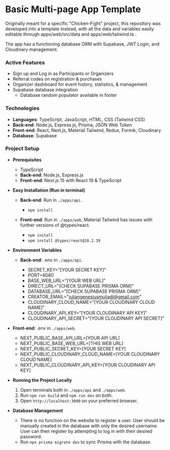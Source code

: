 # Basic Multi-page App Template

Originally meant for a specific "Chicken-Fight" project, this repository was developed into a template instead, with all the data and variables easily editable through apps/web/src/data and apps/web/tailwind.ts .

The app has a functioning database ORM with Supabase, JWT Login, and Cloudinary management.

### Active Features

- Sign up and Log in as Participants or Organizers
- Referral codes on registration & purchases
- Organizer dashboard for event history, statistics, & management
- Supabase database integration
  - Database random populator available in footer

### Technologies

- **Languages**: TypeScript, JavaScript, HTML, CSS (Tailwind CSS)
- **Back-end**: Node.js, Express.js, Prisma, JSON Web Token
- **Front-end**: React, Next.js, Material Tailwind, Redux, Formik, Cloudinary
- **Database**: Supabase

### Project Setup

- **Prerequisites**

  - TypeScript
  - **Back-end**: Node.js, Express.js
  - **Front-end**: Next.js 15 with React 19 & TypeScript

- **Easy Installation (Run in terminal)**

  - **Back-end**: Run in `./apps/api`.

    - `npm install`

  - **Front-end**: Run in `./apps/web`. Material Tailwind has issues with further versions of @types/react.

    - `npm install`
    - `npm install @types/react@18.2.39`

- **Environment Variables**

  - **Back-end**: .env in `./apps/api`.

    - SECRET_KEY="[YOUR SECRET KEY]"
    - PORT=8080
    - BASE_WEB_URL="[YOUR WEB URL]"
    - DIRECT_URL="[CHECK SUPABASE PRISMA ORM]"
    - DATABASE_URL="[CHECK SUPABASE PRISMA ORM]"
    - CREATOR_EMAIL="juliangenesiusmuljadi@gmail.com"
    - CLOUDINARY_CLOUD_NAME="[YOUR CLOUDINARY CLOUD NAME]"
    - CLOUDINARY_API_KEY="[YOUR CLOUDINARY API KEY]"
    - CLOUDINARY_API_SECRET="[YOUR CLOUDINARY API SECRET]"

- **Front-end**: .env in `./apps/web`.

    - NEXT_PUBLIC_BASE_API_URL=[YOUR API URL]
    - NEXT_PUBLIC_BASE_WEB_URL=[THIS WEB URL]
    - NEXT_PUBLIC_SECRET_KEY=[YOUR SECRET KEY]
    - NEXT_PUBLIC_CLOUDINARY_CLOUD_NAME=[YOUR CLOUDINARY CLOUD NAME]
    - NEXT_PUBLIC_CLOUDINARY_API_KEY=[YOUR CLOUDINARY API KEY]

- **Running the Project Locally**

  1.  Open terminals both in `./apps/api` and `./apps/web`.
  2.  Run `npm run build` and `npm run dev` on both.
  3.  Open `http://localhost:3000` on your preferred browser.

- **Database Management**

  - There is no function on the website to register a user. User should be manually created in the database with only the desired username. User can then register by attempting to log in with their desired password.
  - Run `npx prisma migrate dev` to sync Prisma with the database.

